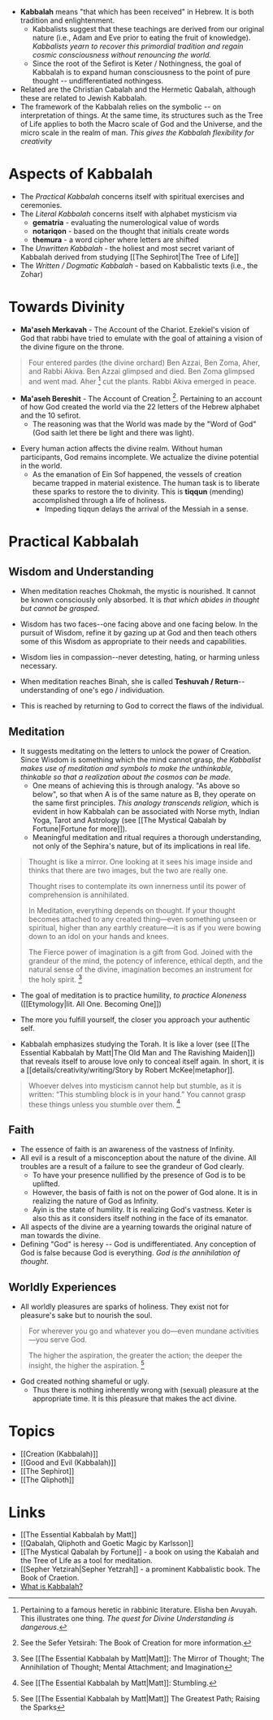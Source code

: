 * **Kabbalah** means "that which has been received" in Hebrew. It is both tradition and enlightenment. 
	* Kabbalists suggest that these teachings are derived from our original nature (i.e., Adam and Eve prior to eating the fruit of knowledge). *Kabbalists yearn to recover this primordial tradition and regain cosmic consciousness without renouncing the world.*
	* Since the root of the Sefirot is Keter / Nothingness, the goal of Kabbalah is to expand human consciousness to the point of pure thought -- undifferentiated nothingess.
* Related are the Christian Cabalah and the Hermetic Qabalah, although these are related to Jewish Kabbalah.
* The framework of the Kabbalah relies on the symbolic -- on interpretation of things. At the same time, its structures such as the Tree of Life applies to both the Macro scale of God and the Universe, and the micro scale in the realm of man. *This gives the Kabbalah flexibility for creativity*
# Aspects of Kabbalah
* The *Practical Kabbalah* concerns itself with spiritual exercises and ceremonies.
* The *Literal Kabbalah* concerns itself with alphabet mysticism via
	* **gematria** - evaluating the numerological value of words
	* **notariqon** - based on the thought that initials create words
	* **themura** - a word cipher where letters are shifted
* The *Unwritten Kabbalah* - the holiest and most secret variant of Kabbalah derived from studying [[The Sephirot|The Tree of Life]]
* The *Written / Dogmatic Kabbalah* - based on Kabbalistic texts (i.e., the Zohar)
# Towards Divinity
* **Ma'aseh Merkavah** - The Account of the Chariot. Ezekiel's vision of God that rabbi have tried to emulate with the goal of attaining a vision of the divine figure on the throne. 

> Four entered pardes (the divine orchard) Ben Azzai, Ben Zoma, Aher, and Rabbi Akiva. Ben Azzai glimpsed and died. Ben Zoma glimpsed and went mad. Aher [^1] cut the plants. Rabbi Akiva emerged in peace.

[^1]: Pertaining to a famous heretic in rabbinic literature.  Elisha ben Avuyah. This illustrates one thing. *The quest for Divine Understanding is dangerous*.

* **Ma'aseh Bereshit** - The Account of Creation [^2]. Pertaining to an account of how God created the world via the 22 letters of the Hebrew alphabet and the 10 sefirot. 
	* The reasoning was that the World was made by the "Word of God" (God saith let there be light and there was light).

[^2]: See the Sefer Yetsirah: The Book of Creation for more information.

* Every human action affects the divine realm. Without human participants, God remains incomplete. We actualize the divine potential in the world.
	* As the emanation of Ein Sof happened, the vessels of creation became trapped in material existence. The human task is to liberate these sparks to restore the to divinity. This is **tiqqun** (mending) accomplished through a life of holiness.
		* Impeding tiqqun delays the arrival of the Messiah in a sense. 

# Practical Kabbalah
## Wisdom and Understanding
* When meditation reaches Chokmah, the mystic is nourished. It cannot be known consciously only absorbed. It is *that which abides in thought but cannot be grasped*.
* Wisdom has two faces--one facing above and one facing below. In the pursuit of Wisdom, refine it by gazing up at God and then teach others some of this Wisdom as appropriate to their needs and capabilities.
* Wisdom lies in compassion--never detesting, hating, or harming unless necessary.

* When meditation reaches Binah, she is called **Teshuvah / Return**--understanding of one's ego / individuation.
* This is reached by returning to God to correct the flaws of the individual.

## Meditation
* It suggests meditating on the letters to unlock the power of Creation. Since Wisdom is something which the mind cannot grasp, *the Kabbalist makes use of meditation and symbols to make the unthinkable, thinkable so that a realization about the cosmos can be made.*
	* One means of achieving this is through analogy. "As above so below", so that when A is of the same nature as B, they operate on the same first principles. *This analogy transcends religion*, which is evident in how Kabbalah can be associated with Norse myth, Indian Yoga, Tarot and Astrology (see [[The Mystical Qabalah by Fortune|Fortune for more]]).
	* Meaningful meditation and ritual requires a thorough understanding, not only of the Sephira's nature, but of its implications in real life.

> Thought is like a mirror. One looking at it sees his image inside and thinks that there are two images, but the two are really one. 
> 
> Thought rises to contemplate its own innerness until its power of comprehension is annihilated.
> 
> In Meditation, everything depends on thought. If your thought becomes attached to any created thing—even something unseen or spiritual, higher than any earthly creature—it is as if you were bowing down to an idol on your hands and knees.
> 
> The Fierce power of imagination is a gift from God. Joined with the grandeur of the mind, the potency of inference, ethical depth, and the natural sense of the divine, imagination becomes an instrument for the holy spirit. [^5]


* The goal of meditation is to practice humility, *to practice Aloneness* ([[Etymology|lit. All One. Becoming One]])
* The more you fulfill yourself, the closer you approach your authentic self.

* Kabbalah emphasizes studying the Torah. It is like a lover (see [[The Essential Kabbalah by Matt|The Old Man and The Ravishing Maiden]]) that reveals itself to arouse love only to conceal itself again. In short, it is a [[details/creativity/writing/Story by Robert McKee|metaphor]].

> Whoever delves into mysticism cannot help but stumble, as it is written: “This stumbling block is in your hand.” You cannot grasp these things unless you stumble over them. [^6]

[^5]: See [[The Essential Kabbalah by Matt|Matt]]: The Mirror of Thought; The Annihilation of Thought; Mental Attachment; and Imagination

[^6]: See [[The Essential Kabbalah by Matt|Matt]]: Stumbling.

## Faith
* The essence of faith is an awareness of the vastness of Infinity. 
* All evil is a result of a misconception about the nature of the divine. All troubles are a result of a failure to see the grandeur of God clearly.
	* To have your presence nullified by the presence of God is to be uplifted. 
	* However, the basis of faith is not on the power of God alone. It is in realizing the nature of God as Infinity.
	* Ayin is the state of humility. It is realizing God's vastness. Keter  is also this as it considers itself nothing in the face of its emanator.
* All aspects of the divine are a yearning towards the original nature of man towards the divine.
* Defining "God" is heresy -- God is undifferentiated. Any conception of God is false because God is everything. *God is the annihilation of thought*.

## Worldly Experiences
* All worldly pleasures are sparks of holiness. They exist not for pleasure's sake but to nourish the soul.

> For wherever you go and whatever you do—even mundane activities—you serve God. 
> 
> The higher the aspiration, the greater the action; the deeper the insight, the higher the aspiration. [^7]

[^7]: See [[The Essential Kabbalah by Matt|Matt]] The Greatest Path; Raising the Sparks

* God created nothing shameful or ugly.
	* Thus there is nothing inherently wrong with (sexual) pleasure at the appropriate time. It is this pleasure that makes the act divine.

# Topics
* [[Creation (Kabbalah)]]
* [[Good and Evil (Kabbalah)]]
* [[The Sephirot]]
* [[The Qliphoth]]
# Links
* [[The Essential Kabbalah by Matt]]
* [[Qabalah, Qliphoth and Goetic Magic by Karlsson]]
* [[The Mystical Qabalah by Fortune]] - a book on using the Kabalah and the Tree of Life as a tool for meditation.
* [[Sepher Yetzirah|Sepher Yetzrah]] - a prominent Kabbalistic book. The Book of Craetion.
* [What is Kabbalah?](https://www.youtube.com/watch?v=PLaE996B-lQ)